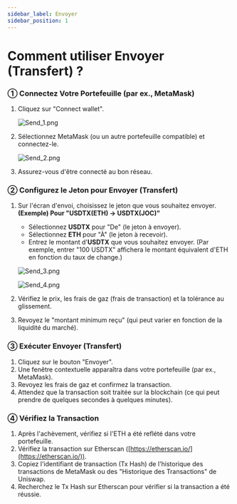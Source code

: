 ```yaml
---
sidebar_label: Envoyer
sidebar_position: 1
---
```


# Comment utiliser Envoyer (Transfert) ?

### **① Connectez Votre Portefeuille (par ex., MetaMask)**

1. Cliquez sur "Connect wallet".
    
    ![Send_1.png](/img/docs/Send_1.png)
    
2. Sélectionnez MetaMask (ou un autre portefeuille compatible) et connectez-le.
    
    ![Send_2.png](/img/docs/Send_2.png)
    
3. Assurez-vous d'être connecté au bon réseau.

### **② Configurez le Jeton pour Envoyer (Transfert)**

1. Sur l'écran d'envoi, choisissez le jeton que vous souhaitez envoyer.  
   **(Exemple) Pour "USDTX(ETH) → USDTX(JOC)"**  
   - Sélectionnez **USDTX** pour "De" (le jeton à envoyer).  
   - Sélectionnez **ETH** pour "À" (le jeton à recevoir).  
   - Entrez le montant d'**USDTX** que vous souhaitez envoyer. (Par exemple, entrer "100 USDTX" affichera le montant équivalent d'ETH en fonction du taux de change.)
    
    ![Send_3.png](/img/docs/Send_3.png)

    ![Send_4.png](/img/docs/Send_4.png)
        
2. Vérifiez le prix, les frais de gaz (frais de transaction) et la tolérance au glissement.  
3. Revoyez le "montant minimum reçu" (qui peut varier en fonction de la liquidité du marché).

### **③ Exécuter Envoyer (Transfert)**

1. Cliquez sur le bouton "Envoyer".  
2. Une fenêtre contextuelle apparaîtra dans votre portefeuille (par ex., MetaMask).  
3. Revoyez les frais de gaz et confirmez la transaction.  
4. Attendez que la transaction soit traitée sur la blockchain (ce qui peut prendre de quelques secondes à quelques minutes).

### **④ Vérifiez la Transaction**

1. Après l'achèvement, vérifiez si l'ETH a été reflété dans votre portefeuille.  
2. Vérifiez la transaction sur Etherscan ([https://etherscan.io/](https://etherscan.io/)).  
3. Copiez l'identifiant de transaction (Tx Hash) de l'historique des transactions de MetaMask ou des "Historique des Transactions" de Uniswap.  
4. Recherchez le Tx Hash sur Etherscan pour vérifier si la transaction a été réussie.